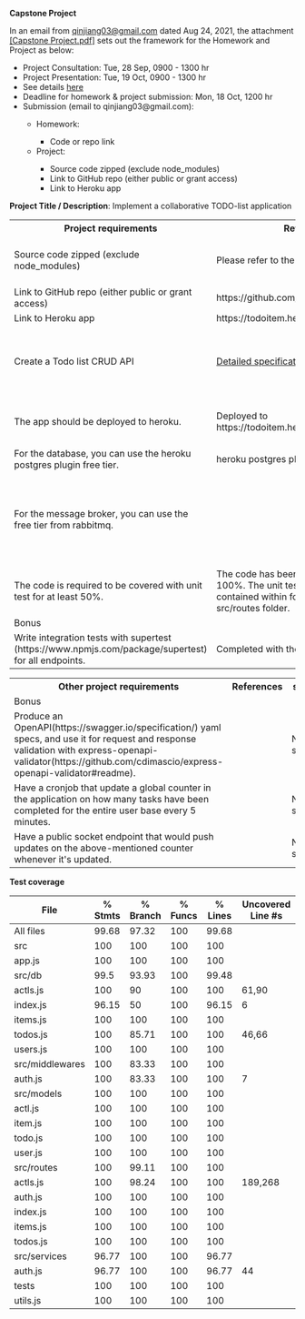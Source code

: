 **Capstone Project**

In an email from qinjiang03@gmail.com dated Aug 24, 2021, the attachment <a href="./Capstone Project.pdf">[Capstone Project.pdf]</a> 
sets out the framework for the Homework and Project as below:

<ul>
<li>Project Consultation: Tue, 28 Sep, 0900 - 1300 hr</li>
<li>Project Presentation: Tue, 19 Oct, 0900 - 1300 hr</li>
<li>See details <a href="https://docs.google.com/document/d/1HxLjVltFH4Imq2mjJn6eIwhB3158NwAo/edit">here</a></li>
<li>Deadline for homework & project submission: Mon, 18 Oct, 1200 hr</li>
<li>Submission (email to qinjiang03@gmail.com):</li>
    <ul><li>Homework:</li>
        <ul><li>Code or repo link</li></ul>
		<li>Project:</li>
        <ul><li>Source code zipped (exclude node_modules)</li>
		    <li>Link to GitHub repo (either public or grant access)</li>
		    <li>Link to Heroku app</li>
		</ul>
	</ul>
</ul>



**Project Title / Description**: Implement a collaborative TODO-list application

<table>
<tr><th>Project requirements</th><th>References</th><th>status</th>
</tr>
<tr>
<tr><td>Source code zipped (exclude node_modules)</td>
    <td>Please refer to the repository.</td>
	<td>To be prepared only at final rollout.</td>
</tr>
<tr><td>Link to GitHub repo (either public or grant access)</td>
    <td>https://github.com/encore428/BECapstone</td>
	<td>Completed</td>
</tr>
<tr><td>Link to Heroku app</td>
    <td>https://todoitem.herokuapp.com/</td>
	<td>Completed</td>
</tr>
<tr><td>Create a Todo list CRUD API</td>
    <td><a href="./API_funcspec.md">Detailed specifications.</a></td>
	<td>Completed. Extra features implemented.  Refer to the specifcations.</a></td>
</tr>
<tr><td>The app should be deployed to heroku.</td>
    <td>Deployed to https://todoitem.herokuapp.com/.</td>
	<td>Completed.  See <a href="./heroku_deploy.md">deployment notes</a>.</td>
</tr>
<tr><td>For the database, you can use the heroku postgres plugin free tier.</td>
    <td>heroku postgres plugin used.</td>
	<td>Completed.</td>
</tr>
<tr><td>For the message broker, you can use the free tier from rabbitmq.</td>
    <td></td>
	<td>Not started.  Access control API are updated instantoulsy instead of placing in queue.</td>
</tr>
<tr><td>The code is required to be covered with unit test for at least 50%.</td>
    <td>The code has been covered with unit test 100%.  The unit test cases are all contained 
	    within four test.js under the src/routes folder.</td>
	<td>'npm test' to execute all tests</td>
</tr>
<tr><td colspan="3">Bonus</td>
</tr>
<tr><td>Write integration tests with supertest (https://www.npmjs.com/package/supertest) for all endpoints.</td>
    <td>Completed with the file tests/int.test.js.</td>
	<td>'npm test' to execute all tests</td>
</tr>
</table>

<table>
<tr><th>Other project requirements</th><th>References</th><th>status</th>
</tr>
<tr><td colspan="3">Bonus</td>
</tr>
<tr><td>Produce an OpenAPI(https://swagger.io/specification/) yaml specs, and use it for request and response validation with 
    express-openapi-validator(https://github.com/cdimascio/express-openapi-validator#readme).</td>
    <td></td>
	<td>Not started</td>
</tr>
<tr><td>Have a cronjob that update a global counter in the application on how many tasks have been completed for the entire user 
    base every 5 minutes.</td>
    <td></td>
	<td>Not started</td>
</tr>
<tr><td>Have a public socket endpoint that would push updates on the above-mentioned counter whenever it's updated.</td>
    <td></td>
	<td>Not started</td>
</tr>
</table>

**Test coverage**

File             | % Stmts | % Branch | % Funcs | % Lines | Uncovered Line #s
-----------------|---------|----------|---------|---------|-------------------
All files        |   99.68 |    97.32 |     100 |   99.68 |
 src             |     100 |      100 |     100 |     100 |
  app.js         |     100 |      100 |     100 |     100 |
 src/db          |    99.5 |    93.93 |     100 |   99.48 |
  actls.js       |     100 |       90 |     100 |     100 | 61,90
  index.js       |   96.15 |       50 |     100 |   96.15 | 6
  items.js       |     100 |      100 |     100 |     100 |
  todos.js       |     100 |    85.71 |     100 |     100 | 46,66
  users.js       |     100 |      100 |     100 |     100 |
 src/middlewares |     100 |    83.33 |     100 |     100 |
  auth.js        |     100 |    83.33 |     100 |     100 | 7
 src/models      |     100 |      100 |     100 |     100 |
  actl.js        |     100 |      100 |     100 |     100 |
  item.js        |     100 |      100 |     100 |     100 |
  todo.js        |     100 |      100 |     100 |     100 |
  user.js        |     100 |      100 |     100 |     100 |
 src/routes      |     100 |    99.11 |     100 |     100 |
  actls.js       |     100 |    98.24 |     100 |     100 | 189,268
  auth.js        |     100 |      100 |     100 |     100 |
  index.js       |     100 |      100 |     100 |     100 |
  items.js       |     100 |      100 |     100 |     100 |
  todos.js       |     100 |      100 |     100 |     100 |
 src/services    |   96.77 |      100 |     100 |   96.77 |
  auth.js        |   96.77 |      100 |     100 |   96.77 | 44
 tests           |     100 |      100 |     100 |     100 |
  utils.js       |     100 |      100 |     100 |     100 |
